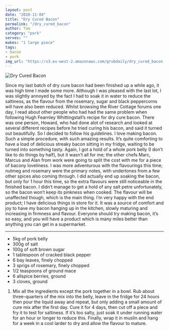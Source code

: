```yaml
---
layout: post
date: "2010-11-04"
title: "Dry Cured Bacon"
permalink: "/dry_cured_bacon"
author: Tom
category: "pork"
serves: ""
makes: "1 large piece"
tags:
- bacon
- pork
img_url: "https://s3.eu-west-2.amazonaws.com/grubdaily/dry_cured_bacon.jpg"
---
```

<img src="https://s3.eu-west-2.amazonaws.com/grubdaily/dry_cured_bacon.jpg" alt="Dry Cured Bacon" />

Since my last batch of dry cure bacon had been finished up a while ago, it was high time I made some more. Although I was pleased with the last lot, I was slightly annoyed by the fact I had to soak it in water to reduce the saltiness, as the flavour from the rosemary, sugar and black peppercorns will have also been reduced. Whilst browsing the River Cottage forums one day, I read about other people who had had the same problem when following Hugh Fearnley Whittingstall’s recipe for dry cure bacon. There was one person, Howard, who had done alot of research and looked at several different recipes before he tried curing his bacon, and said it turned out beautifully. So I decided to follow his guidelines. I love making bacon. Such a simple procedure, with such amazing results. It’s quite comforting to have a load of delicious streaky bacon sitting in my fridge, waiting to be turned into something tasty. Again, I got a hold of a whole pork belly (I don’t like to do things by half), but it wasn’t all for me; the other chefs Marc, Marcus and Alan from work were going to split the cost with me for a piece of bacony loveliness. I was more adventurous with the flavourings this time; nutmeg and rosemary were the primary notes, with undertones from a few other spices also coming through. I did actually end up soaking the bacon, but only for 1 hour this time, so the extra flavours were still noticeable in the finished bacon. I didn’t manage to get a hold of any salt petre unfortunately, so the bacon won’t keep its pinkness when cooked. The flavour will be unaffected though, which is the main thing. I’m very happy with the end product; I have delicious things in store for it. It was a source of comfort and joy to have my bacon hanging up in the kitchen, slowly maturing and increasing in firmness and flavour. Everyone should try making bacon, it’s so easy, and you will have a product which is many miles better than anything you can get in a supermarket.

---
* 5kg of pork belly
* 300g of salt
* 100g of soft brown sugar
* 1 tablespoon of cracked black pepper
* 6 bay leaves, finely chopped
* 3 sprigs of rosemary, finely chopped
* 1/2 teaspoons of ground mace
* 6 allspice berries, ground
* 3 cloves, ground

1. Mix all the ingredients except the pork together in a bowl. Rub about three-quarters of the mix into the belly, leave in the fridge for 24 hours then pour the liquid away and repeat, but only adding a small amount of cure mix after the first day. Cure it for 4 days, then cut off a piece and fry it to test for saltiness. If it’s too salty, just soak it under running water for an hour or longer to reduce this. Finally, wrap it in muslin and hang for a week in a cool larder to dry and allow the flavour to mature.

